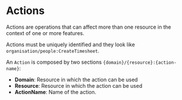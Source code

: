 # Actions

Actions are operations that can affect more than one resource in the context of one or more features.

Actions must be uniquely identified and they look like `organisation/people:CreateTimesheet`.

An `Action` is composed by two sections `{domain}/{resource}:{action-name}`:

- **Domain**: Resource in which the action can be used
- **Resource**: Resource in which the action can be used
- **ActionName**: Name of the action.
